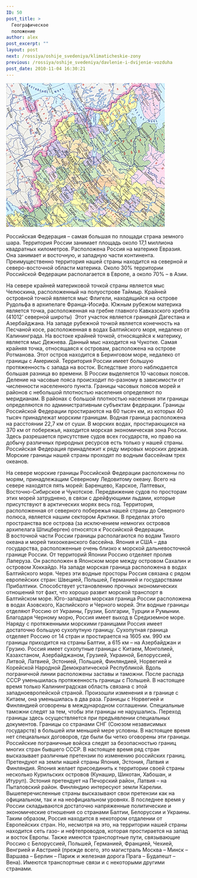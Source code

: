 ```yaml
---
ID: 50
post_title: >
  Географическое
  положение
author: alex
post_excerpt: ""
layout: post
next: /rossiya/oshije_svedeniya/klimaticheskie-zony
previous: /rossiya/oshije_svedeniya/davlenie-i-dvijenie-vozduha
post_date: 2010-11-04 16:30:21
---
```

 

![](/img/book/487.jpg)

Российская Федерация – самая большая по площади страна земного шара. Территория России занимает площадь около 17,1 миллиона квадратных километров. Расположена Россия на материке Евразия. Она занимает и восточную, и западную части континента. Преимущественно территория нашей страны находится на северной и северо-восточной области материка. Около 30% территории Российской Федерации располагается в Европе, а около 70% – в Азии. 
  
На севере крайней материковой точкой страны является мыс Челюскина, расположенный на полуострове Таймыр. Крайней островной точкой является мыс Флигели, находящийся на острове Рудольфа в архипелаге Франца-Иосифа. Южным рубежом материка является точка, расположенная на гребне главного Кавказского хребта (41012’ северной широты)&nbsp; Этот участок является границей Дагестана и Азербайджана.
На западе рубежной точкой является конечность на Песчаной косе, расположенная в водах Балтийского моря, недалеко от Калининграда. На востоке крайней точкой, относящейся к материку, является мыс Дежнева. Данный мыс находится на Чукотке. Самая крайняя точка, относящаяся к островам, расположена на острове Ротманова. Этот остров находится в Беринговом море, недалеко от границы с Америкой. 
Территория России имеет большую протяженность с запада на восток. Вследствие этого наблюдается большая разница во времени. В России выделяется 10 часовых поясов. Деление на часовые пояса происходит по-разному в зависимости от численности населенного пункта. Границы часовых поясов морей и районов с небольшой плотностью населения определяют по меридианам. В районах с большой плотностью населения эти границы определяются по административным субъектам федерации. 
Границы Российской Федерации простираются на 60 тысяч км, из которых 40 тысяч принадлежат морским границам. Водная граница расположена на расстоянии 22,7 км от суши. В морских водах, простирающихся на 370 км от побережья, находится морская экономическая зона России. Здесь разрешается присутствие судов всех государств, но право на добычу различных природных ресурсов есть только у нашей страны. Российская Федерация принадлежит к ряду мировых морских держав. Морские границы нашей страны проходят по водным бассейнам трех океанов.  
  
На севере морские границы Российской Федерации расположены по морям, принадлежащим Северному Ледовитому океану. Всего на севере находятся пять морей: Баренцево, Карское, Лаптевых, Восточно-Сибирское и Чукотское. Передвижение судов по просторам этих морей затруднено, в связи с дрейфующими льдами, которые присутствуют в арктических морях весь год. Территория, расположенная от северного побережья нашей страны до Северного полюса, является нашим сектором Арктики. В пределах этого пространства все острова (за исключением немногих островов архипелага Шпицберген) относятся к Российской Федерации. &nbsp;
В&nbsp;восточной части России границы располагаются по водам Тихого океана и морей тихоокеанского бассейна. Япония и США – два государства, расположенные очень близко к морской дальневосточной границе России. От территорий Японии Россию отделяет пролив Лаперуза. Он расположен в Японском море между островом Сахалин и островом Хоккайдо.
На западе морская граница расположена в водах Балтийского моря. Через эти водные просторы Россия связана с рядом европейских стран: Швецией, Польшей, Германией и государствами Прибалтики. Способствует установлению прочных экономических отношений тот факт, что хорошо развит морской транспорт в Балтийском море. 
Юго-западная морская граница России расположена в водах Азовского, Каспийского и Черного морей. Эти водные границы отделяют Россию от Украины, Грузии, Болгарии, Турции и Румынии. Благодаря Черному морю, Россия имеет выход в Средиземное море. 
Наряду с протяженными морскими границами Россия имеет достаточно большую сухопутную границу. Сухопутная граница отделяет Россию от 14 стран и простирается на 1605 км. 990 км границы приходится на страны Балтии, а 615 км – на Азербайджан и Грузию. Россия имеет сухопутные границы с Китаем, Монголией, Казахстаном, Азербайджаном, Грузией, Украиной, Белоруссией, Литвой, Латвией, Эстонией, Польшей, Финляндией, Норвегией и Корейской Народной Демократической Республикой. Вдоль пограничной линии расположены заставы и таможни. После распада СССР уменьшилась протяженность границы с Польшей. В настоящее время только Калининградская область связана с этой западноевропейской страной. Произошли изменения и в границе с Китаем, она уменьшилась в два раза. 
Границы с Норвегией и Финляндией оговорены в международном соглашении. Специальные таможни следят за тем, чтобы эти границы не нарушались. Переход границы здесь осуществляется при предъявлении специальных документов. Границы со странами СНГ (Союзом независимых государств) в большей или меньшей мере условны. В настоящее время нет специальных договоров, где были бы четко оговорены эти границы. Российские пограничные войска следят за безопасностью границ многих стран бывшего СССР. 
В настоящее время ряд стран высказывает различные претензии по изменению российских границ. Претендуют на земли нашей страны Япония, Эстония, Латвия и Финляндия. Япония желает присоединить к территории своей страны несколько Курильских островов (Кунашир, Шикотан, Хабошан, и Итуруп). Эстония претендует на Печорский район, Латвия – на Пыталовский район. Финляндию интересуют земли Карелии. Вышеперечисленные страны высказывают свои претензии как на официальном, так и на неофициальном уровнях.
В последнее время у России складываются достаточно напряженные политические и экономические отношения со странами Балтии, Белоруссии и Украины. Таким образом, Россия находится в некотором отдалении от Европейских стран. Но, несмотря на это, на территории нашей страны находится сеть газо- и нефтепроводов, которая простирается на запад и восток Европы. Также имеются транспортные пути, связывающие Россию с Белоруссией, Польшей, Германией, Францией, Чехией, Венгрией и Австрией (прежде всего, это магистраль Москва – Минск – Варшава – Берлин – Париж и железная дорога Прага – Будапешт – Вена). Имеются транспортные связи и с некоторыми другими странами.